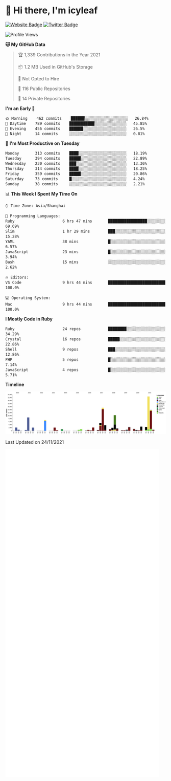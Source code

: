 # 👋 Hi there, I'm icyleaf

[![Website Badge](https://img.shields.io/badge/-icyleaf.com-444444?style=flat&logo=Google-Chrome&logoColor=f2f2f2&link=https://icyleaf.com)](https://icyleaf.com)
[![Twitter Badge](https://img.shields.io/badge/-@icyleaf-1da1f2?style=flat&labelColor=1ca0f1&logo=twitter&logoColor=white&link=https://twitter.com/icyleaf)](https://twitter.com/icyleaf)

<!--START_SECTION:waka-->
![Profile Views](http://img.shields.io/badge/Profile%20Views-0-blue)

**🐱 My GitHub Data** 

> 🏆 1,339 Contributions in the Year 2021
 > 
> 📦 1.2 MB Used in GitHub's Storage 
 > 
> 🚫 Not Opted to Hire
 > 
> 📜 116 Public Repositories 
 > 
> 🔑 14 Private Repositories  
 > 
**I'm an Early 🐤** 

```text
🌞 Morning    462 commits    ██████░░░░░░░░░░░░░░░░░░░   26.84% 
🌆 Daytime    789 commits    ███████████░░░░░░░░░░░░░░   45.85% 
🌃 Evening    456 commits    ██████░░░░░░░░░░░░░░░░░░░   26.5% 
🌙 Night      14 commits     ░░░░░░░░░░░░░░░░░░░░░░░░░   0.81%

```
📅 **I'm Most Productive on Tuesday** 

```text
Monday       313 commits    ████░░░░░░░░░░░░░░░░░░░░░   18.19% 
Tuesday      394 commits    █████░░░░░░░░░░░░░░░░░░░░   22.89% 
Wednesday    230 commits    ███░░░░░░░░░░░░░░░░░░░░░░   13.36% 
Thursday     314 commits    ████░░░░░░░░░░░░░░░░░░░░░   18.25% 
Friday       359 commits    █████░░░░░░░░░░░░░░░░░░░░   20.86% 
Saturday     73 commits     █░░░░░░░░░░░░░░░░░░░░░░░░   4.24% 
Sunday       38 commits     ░░░░░░░░░░░░░░░░░░░░░░░░░   2.21%

```


📊 **This Week I Spent My Time On** 

```text
⌚︎ Time Zone: Asia/Shanghai

💬 Programming Languages: 
Ruby                     6 hrs 47 mins       █████████████████░░░░░░░░   69.69% 
Slim                     1 hr 29 mins        ███░░░░░░░░░░░░░░░░░░░░░░   15.28% 
YAML                     38 mins             █░░░░░░░░░░░░░░░░░░░░░░░░   6.57% 
JavaScript               23 mins             █░░░░░░░░░░░░░░░░░░░░░░░░   3.94% 
Bash                     15 mins             ░░░░░░░░░░░░░░░░░░░░░░░░░   2.62%

🔥 Editors: 
VS Code                  9 hrs 44 mins       █████████████████████████   100.0%

💻 Operating System: 
Mac                      9 hrs 44 mins       █████████████████████████   100.0%

```

**I Mostly Code in Ruby** 

```text
Ruby                     24 repos            ████████░░░░░░░░░░░░░░░░░   34.29% 
Crystal                  16 repos            █████░░░░░░░░░░░░░░░░░░░░   22.86% 
Shell                    9 repos             ███░░░░░░░░░░░░░░░░░░░░░░   12.86% 
PHP                      5 repos             █░░░░░░░░░░░░░░░░░░░░░░░░   7.14% 
JavaScript               4 repos             █░░░░░░░░░░░░░░░░░░░░░░░░   5.71%

```


**Timeline**

![Chart not found](https://raw.githubusercontent.com/icyleaf/icyleaf/main/charts/bar_graph.png) 


 Last Updated on 24/11/2021
<!--END_SECTION:waka-->

![Metrics](https://github.com/icyleaf/icyleaf/blob/main/github-metrics.svg)
